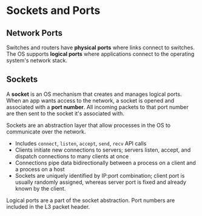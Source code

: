 # Sockets and Ports

## Network Ports
Switches and routers have **physical ports** where links connect to switches.
The OS supports **logical ports** where applications connect to the operating system's network stack.

## Sockets
A **socket** is an OS mechanism that creates and manages logical ports. When an app wants access to the network, a socket is opened and associated with a **port number**. All incoming packets to that port number are then sent to the socket it's associated with.

Sockets are an abstraction layer that allow processes in the OS to communicate over the network.
 - Includes `connect`, `listen`, `accept`, `send`, `recv` API calls
 - Clients initiate new connections to servers; servers listen, accept, and dispatch connections to many clients at once
 - Connections pipe data bidirectionally between a process on a client and a process on a host
 - Sockets are uniquely identified by IP:port combination; client port is usually randomly assigned, whereas server port is fixed and already known by the client.

Logical ports are a part of the socket abstraction. Port numbers are included in the L3 packet header.